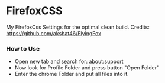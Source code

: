 # FirefoxCSS

My FirefoxCss Settings for the optimal clean build.
Credits: https://github.com/akshat46/FlyingFox


### How to Use
- Open new tab and search for: about:support
- Now look for Profile Folder and press button "Open Folder"
- Enter the chrome Folder and put all files into it.

